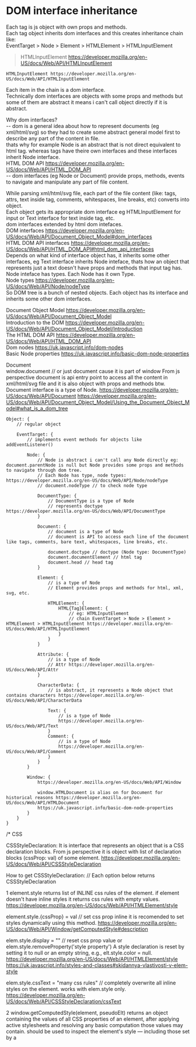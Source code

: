 
# DOM interface inheritance

Each tag is js object with own props and methods.  
Each tag object inherits dom interfaces and this creates inheritance chain like:  
EventTarget > Node > Element > HTMLElement > HTMLInputElement  
> HTMLInputElement https://developer.mozilla.org/en-US/docs/Web/API/HTMLInputElement  

`HTMLInputElement https://developer.mozilla.org/en-US/docs/Web/API/HTMLInputElement`

Each item in the chain is a dom interface.  
Technically dom interfaces are objects with some props and methods but some of them are abstract it means i can't call object directly if it is abstract.  

Why dom interfaces?  
-- dom is a general idea about how to represent documents (eg xml/html/svg) so they had to create some abstract general model first to describe any part of the content in file.  
thats why for example Node is an abstract that is not direct equivalent to html tag. whereas tags have theire own interfaces and these interfaces inherit Node interface.  
HTML DOM API https://developer.mozilla.org/en-US/docs/Web/API/HTML_DOM_API  
-- dom interfaces (eg Node or Document) provide props, methods, events to navigate and manipulate any part of file content.  

While parsing xml/html/svg file, each part of the file content (like: tags, attrs, text inside tag, comments, whitespaces, line breaks, etc) converts into object.  
Each object gets its appropriate dom interface eg HTMLInputElement for input or Text interface for text inside tag, etc.  
dom interfaces extended by html dom intefaces.  
DOM interfaces https://developer.mozilla.org/en-US/docs/Web/API/Document_Object_Model#dom_interfaces  
HTML DOM API interfaces https://developer.mozilla.org/en-US/docs/Web/API/HTML_DOM_API#html_dom_api_interfaces  
Depends on what kind of interface object has, it inherits some other interfaces, eg Text interface inherits Node inteface, thats how an object that represents just a text doesn't have props and methods that input tag has.  
Node inteface has types. Each Node has it own Type.  
Node types https://developer.mozilla.org/en-US/docs/Web/API/Node/nodeType  
So DOM tree is a bunch of nested objects. Each object has its interface and inherits some other dom interfaces.  

Document Object Model https://developer.mozilla.org/en-US/docs/Web/API/Document_Object_Model  
Introduction to the DOM https://developer.mozilla.org/en-US/docs/Web/API/Document_Object_Model/Introduction  
The HTML DOM API https://developer.mozilla.org/en-US/docs/Web/API/HTML_DOM_API  
Dom nodes https://uk.javascript.info/dom-nodes  
Basic Node properties https://uk.javascript.info/basic-dom-node-properties


Document  
window.document // or just document cause it is part of window
From js perspective document is api entry point to access all the content in xml/html/svg file and it is also object with props and methods btw.
Document interface is a type of Node. 
https://developer.mozilla.org/en-US/docs/Web/API/Document
https://developer.mozilla.org/en-US/docs/Web/API/Document_Object_Model/Using_the_Document_Object_Model#what_is_a_dom_tree

```
Object: {
    // regular object

    EventTarget: {
        // implements event methods for objects like addEventListener()
    
        Node: {
            // Node is abstract i can't call any Node directly eg: document.parentNode is null but Node provides some props and methods to navigate through dom tree.
            // Each Node has type, node types: https://developer.mozilla.org/en-US/docs/Web/API/Node/nodeType
            // document.nodeType // to check node type

            DocumentType: {
                // DocumentType is a type of Node
                // represents doctype https://developer.mozilla.org/en-US/docs/Web/API/DocumentType
            }

            Document: {
                // document is a type of Node 
                // document is API to access each line of the document like tags, comments, bare text, whitespaces, line breaks, etc.

                document.doctype // doctype (Node type: DocumentType)
                document.documentElement // html tag
                document.head // head tag
            }

            Element: {
                // is a type of Node 
                // Element provides props and methods for html, xml, svg, etc.
                 
                HTMLElement: {
                    HTML{Tag}Element: {
                        // eg: HTMLInputElement
                        // chain EventTarget > Node > Element > HTMLElement > HTMLInputElement https://developer.mozilla.org/en-US/docs/Web/API/HTMLInputElement
                    }
                }
            }

            Attribute: {
                // is a type of Node
                // Attr https://developer.mozilla.org/en-US/docs/Web/API/Attr
            }

            CharacterData: {
                // is abstract, it represents a Node object that contains characters https://developer.mozilla.org/en-US/docs/Web/API/CharacterData

                Text: {
                    // is a type of Node
                    https://developer.mozilla.org/en-US/docs/Web/API/Text
                }
                Comment: {
                    // is a type of Node
                    https://developer.mozilla.org/en-US/docs/Web/API/Comment
                }
            }
        }

        Window: {
            https://developer.mozilla.org/en-US/docs/Web/API/Window

            window.HTMLDocument is alias on for Document for historical reasons https://developer.mozilla.org/en-US/docs/Web/API/HTMLDocument
            https://uk.javascript.info/basic-dom-node-properties
        }
    }
}
```



/*
CSS

CSSStyleDeclaration:
It is interface that represents an object that is a CSS declaration blocks.
From js perspective it is object with list of declaration blocks (cssProp: val) of some element.
https://developer.mozilla.org/en-US/docs/Web/API/CSSStyleDeclaration

How to get CSSStyleDeclaration:
// Each option below returns CSSStyleDeclaration

1 element.style
returns list of INLINE css rules of the element. if element doesn't have inline styles it returns css rules with empty values.
https://developer.mozilla.org/en-US/docs/Web/API/HTMLElement/style

element.style.{cssProp} = val // set css prop inline
it is recomended to set styles dynamically using this method. https://developer.mozilla.org/en-US/docs/Web/API/Window/getComputedStyle#description

elem.style.display = "" // reset css prop value
or elem.style.removeProperty('style property')
A style declaration is reset by setting it to null or an empty string, e.g., elt.style.color = null. https://developer.mozilla.org/en-US/docs/Web/API/HTMLElement/style
https://uk.javascript.info/styles-and-classes#skidannya-vlastivosti-v-elem-style

elem.style.cssText = "many css rules" // completely overwrite all inline styles on the element. works with elem.style only.
https://developer.mozilla.org/en-US/docs/Web/API/CSSStyleDeclaration/cssText

2 window.getComputedStyle(element, pseudoElt)
returns an object containing the values of all CSS properties of an element, after applying active stylesheets and resolving any basic computation those values may contain.
should be used to inspect the element's style — including those set by a <style> element or an external stylesheet.
https://developer.mozilla.org/en-US/docs/Web/API/Window/getComputedStyle 

3 CSSStyleSheet interface
need research https://developer.mozilla.org/en-US/docs/Web/API/CSSStyleSheet
to manage css rules even assigned by class?

Using dynamic styling https://developer.mozilla.org/en-US/docs/Web/API/CSS_Object_Model/Using_dynamic_styling_information

element.classList // get/add/remove classes
https://uk.javascript.info/styles-and-classes#classname-ta-classlist
*/